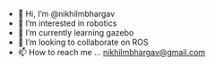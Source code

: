 - 👋 Hi, I’m @nikhilmbhargav
- 👀 I’m interested in robotics
- 🌱 I’m currently learning gazebo
- 💞️ I’m looking to collaborate on ROS
- 📫 How to reach me ...
nikhilmbhargav@gmail.com
<!---
nikhilmbhargav/nikhilmbhargav is a ✨ special ✨ repository because its `README.md` (this file) appears on your GitHub profile.
You can click the Preview link to take a look at your changes.
--->
